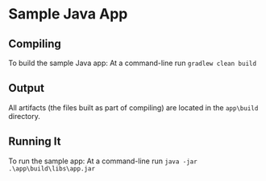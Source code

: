 # Sample Java App

## Compiling
To build the sample Java app: At a command-line run `gradlew clean build`

## Output
All artifacts (the files built as part of compiling) are located in the `app\build` directory.

## Running It
To run the sample app: At a command-line run `java -jar .\app\build\libs\app.jar`

